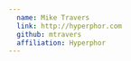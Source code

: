 ```yaml
---
  name: Mike Travers
  link: http://hyperphor.com
  github: mtravers
  affiliation: Hyperphor
---
```

